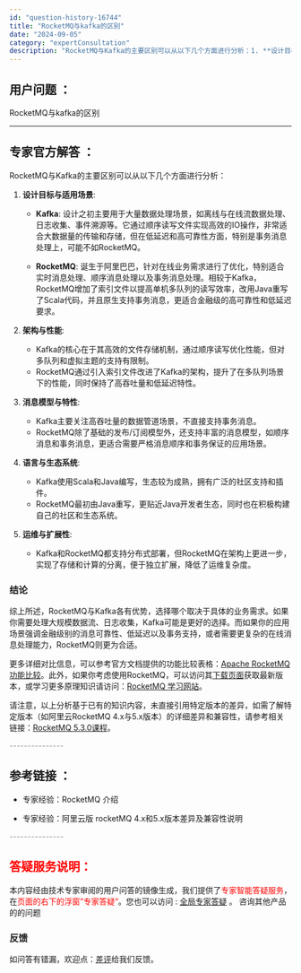 ```yaml
---
id: "question-history-16744"
title: "RocketMQ与kafka的区别"
date: "2024-09-05"
category: "expertConsultation"
description: "RocketMQ与Kafka的主要区别可以从以下几个方面进行分析：1. **设计目标与适用场景**:   - **Kafka**: 设计之初主要用于大量数据处理场景，如离线与在线流数据处理、日志收集、事件溯源等。它通过顺序读写文件实现高效的IO操作，非常适合大数据量的传输和存储，但在低延迟和高可靠性"
---
```


## 用户问题 ： 
 RocketMQ与kafka的区别  

---------------
## 专家官方解答 ：

RocketMQ与Kafka的主要区别可以从以下几个方面进行分析：

1. **设计目标与适用场景**:
   - **Kafka**: 设计之初主要用于大量数据处理场景，如离线与在线流数据处理、日志收集、事件溯源等。它通过顺序读写文件实现高效的IO操作，非常适合大数据量的传输和存储，但在低延迟和高可靠性方面，特别是事务消息处理上，可能不如RocketMQ。
   
   - **RocketMQ**: 诞生于阿里巴巴，针对在线业务需求进行了优化，特别适合实时消息处理、顺序消息处理以及事务消息处理。相较于Kafka，RocketMQ增加了索引文件以提高单机多队列的读写效率，改用Java重写了Scala代码，并且原生支持事务消息，更适合金融级的高可靠性和低延迟要求。

2. **架构与性能**:
   - Kafka的核心在于其高效的文件存储机制，通过顺序读写优化性能，但对多队列和虚拟主题的支持有限制。
   - RocketMQ通过引入索引文件改进了Kafka的架构，提升了在多队列场景下的性能，同时保持了高吞吐量和低延迟特性。

3. **消息模型与特性**:
   - Kafka主要关注高吞吐量的数据管道场景，不直接支持事务消息。
   - RocketMQ除了基础的发布/订阅模型外，还支持丰富的消息模型，如顺序消息和事务消息，更适合需要严格消息顺序和事务保证的应用场景。

4. **语言与生态系统**:
   - Kafka使用Scala和Java编写，生态较为成熟，拥有广泛的社区支持和插件。
   - RocketMQ最初由Java重写，更贴近Java开发者生态，同时也在积极构建自己的社区和生态系统。

5. **运维与扩展性**:
   - Kafka和RocketMQ都支持分布式部署，但RocketMQ在架构上更进一步，实现了存储和计算的分离，便于独立扩展，降低了运维复杂度。

### 结论
综上所述，RocketMQ与Kafka各有优势，选择哪个取决于具体的业务需求。如果你需要处理大规模数据流、日志收集，Kafka可能是更好的选择。而如果你的应用场景强调金融级别的消息可靠性、低延迟以及事务支持，或者需要更复杂的在线消息处理能力，RocketMQ则更为合适。

更多详细对比信息，可以参考官方文档提供的功能比较表格：[Apache RocketMQ 功能比较](https://rocketmq.apache.org/zh/docs/)。此外，如果你考虑使用RocketMQ，可以访问其[下载页面](https://rocketmq.apache.org/zh/download)获取最新版本，或学习更多原理知识请访问：[RocketMQ 学习网站](https://rocketmq-learning.com/)。

请注意，以上分析基于已有的知识内容，未直接引用特定版本的差异，如需了解特定版本（如阿里云RocketMQ 4.x与5.x版本）的详细差异和兼容性，请参考相关链接：[RocketMQ 5.3.0课程](https://rocketmq-learning.com/course/version/apacherocketmq-530/)。


<font color="#949494">---------------</font> 


## 参考链接 ：

* 专家经验：RocketMQ 介绍 
 
 * 专家经验：阿里云版 rocketMQ 4.x和5.x版本差异及兼容性说明 


 <font color="#949494">---------------</font> 
 


## <font color="#FF0000">答疑服务说明：</font> 

本内容经由技术专家审阅的用户问答的镜像生成，我们提供了<font color="#FF0000">专家智能答疑服务</font>，在<font color="#FF0000">页面的右下的浮窗”专家答疑“</font>。您也可以访问 : [全局专家答疑](https://answer.opensource.alibaba.com/docs/intro) 。 咨询其他产品的的问题

### 反馈
如问答有错漏，欢迎点：[差评](https://ai.nacos.io/user/feedbackByEnhancerGradePOJOID?enhancerGradePOJOId=16764)给我们反馈。
